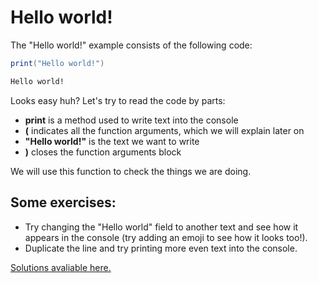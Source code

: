 # Hello world!
The "Hello world!" example consists of the following code:

```lua
print("Hello world!")
```

```bash
Hello world!
```

Looks easy huh? Let's try to read the code by parts:
- **print** is a method used to write text into the console
- **(** indicates all the function arguments, which we will explain later on
- **"Hello world!"** is the text we want to write
- **)** closes the function arguments block

We will use this function to check the things we are doing.

## Some exercises:
- Try changing the "Hello world" field to another text and see how it appears in the console (try adding an emoji to see how it looks too!).
- Duplicate the line and try printing more even text into the console.

[Solutions avaliable here.](solutions/1.md)